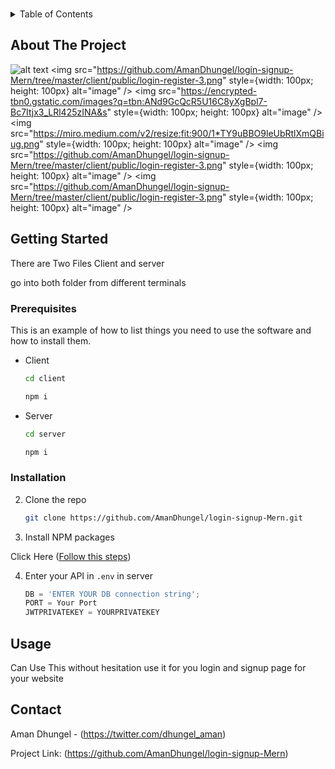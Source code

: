 <!-- Improved compatibility of back to top link: See: https://github.com/othneildrew/Best-README-Template/pull/73 -->
<a id="readme-top"></a>
<!--
*** Thanks for checking out the Best-README-Template. If you have a suggestion
*** that would make this better, please fork the repo and create a pull request
*** or simply open an issue with the tag "enhancement".
*** Don't forget to give the project a star!
*** Thanks again! Now go create something AMAZING! :D
-->


<!-- PROJECT LOGO -->
<br />
<!-- TABLE OF CONTENTS -->
<details>
  <summary>Table of Contents</summary>
  <ol>
    <li>
      <a href="#about-the-project">About The Project</a>
      <ul>
        <li><a href="#built-with">Built With</a></li>
      </ul>
    </li>
    <li>
      <a href="#getting-started">Getting Started</a>
      <ul>
        <li><a href="#prerequisites">Prerequisites</a></li>
        <li><a href="#installation">Installation</a></li>
      </ul>
    </li>
    <li><a href="#usage">Usage</a></li>
    <li><a href="#contact">Contact</a></li>
  </ol>
</details>



<!-- ABOUT THE PROJECT -->
## About The Project
![alt text]([http://url/to/img.png](https://github.com/AmanDhungel/login-signup-Mern/tree/master/client/public/login-register-3.png))
<img src="https://github.com/AmanDhungel/login-signup-Mern/tree/master/client/public/login-register-3.png" style={width: 100px; height: 100px} alt="image" />
<img src="https://encrypted-tbn0.gstatic.com/images?q=tbn:ANd9GcQcR5U16C8yXgBpl7-Bc7Itjx3_LRl425zINA&s" style={width: 100px; height: 100px} alt="image" />
<img src="https://miro.medium.com/v2/resize:fit:900/1*TY9uBBO9leUbRtlXmQBiug.png" style={width: 100px; height: 100px} alt="image" />
<img src="https://github.com/AmanDhungel/login-signup-Mern/tree/master/client/public/login-register-3.png" style={width: 100px; height: 100px} alt="image" />
<img src="https://github.com/AmanDhungel/login-signup-Mern/tree/master/client/public/login-register-3.png" style={width: 100px; height: 100px} alt="image" />

<!-- GETTING STARTED -->
## Getting Started

There are Two Files Client and server 

go into both folder from different terminals

### Prerequisites
<a id="Prerequisites"></a>
This is an example of how to list things you need to use the software and how to install them.
* Client
  ```sh
  cd client
  ```
   ```sh
  npm i
  ```
* Server
  ```sh
  cd server
  ```
  ```sh
  npm i
  ```


### Installation

2. Clone the repo
   ```sh
   git clone https://github.com/AmanDhungel/login-signup-Mern.git
   ```
3. Install NPM packages
 <p>Click Here (<a href="#Prerequisites">Follow this steps</a>)</p>

4. Enter your API in `.env` in server
   ```js
   DB = 'ENTER YOUR DB connection string';
   PORT = Your Port
   JWTPRIVATEKEY = YOURPRIVATEKEY
   ```

<!-- USAGE EXAMPLES -->
## Usage

Can Use This without hesitation use it for you login and signup page for 
your website


<!-- CONTACT -->
## Contact

Aman Dhungel - (https://twitter.com/dhungel_aman)

Project Link: (https://github.com/AmanDhungel/login-signup-Mern)






